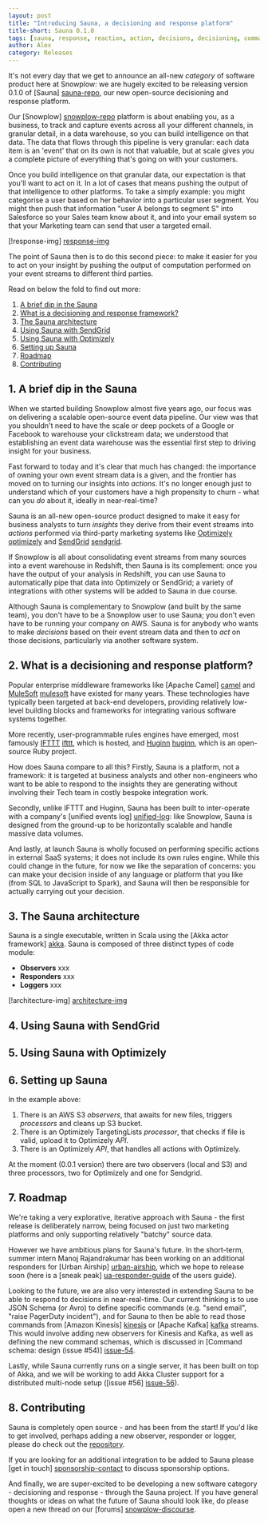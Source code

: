 ```yaml
---
layout: post
title: "Introducing Sauna, a decisioning and response platform"
title-short: Sauna 0.1.0
tags: [sauna, response, reaction, action, decisions, decisioning, commands, snowplow]
author: Alex
category: Releases
---
```


It's not every day that we get to announce an all-new *category* of software product here at Snowplow: we are hugely excited to be releasing version 0.1.0 of [Sauna] [sauna-repo], our new open-source decisioning and response platform.

Our [Snowplow] [snowplow-repo] platform is about enabling you, as a business, to track and capture events across all your different channels, in granular detail, in a data warehouse, so you can build intelligence on that data. The data that flows through this pipeline is very granular: each data item is an 'event' that on its own is not that valuable, but at scale gives you a complete picture of everything that's going on with your customers.

Once you build intelligence on that granular data, our expectation is that you'll want to act on it. In a lot of cases that means pushing the output of that intelligence to other platforms. To take a simply example: you might categorise a user based on her behavior into a particular user segment. You might then push that information "user A belongs to segment S" into Salesforce so your Sales team know about it, and into your email system so that your Marketing team can send that user a targeted email.

[!response-img] [response-img]

The point of Sauna then is to do this second piece: to make it easier for you to act on your insight by pushing the output of computation performed on your event streams to different third parties.

Read on below the fold to find out more:

1. [A brief dip in the Sauna](/blog/2016/09/18/introducing-sauna-a-decisioning-and-response-platform#intro)
2. [What is a decisioning and response framework?](/blog/2016/09/18/introducing-sauna-a-decisioning-and-response-platform#what-and-why)
3. [The Sauna architecture](/blog/2016/09/18/introducing-sauna-a-decisioning-and-response-platform#architecture)
4. [Using Sauna with SendGrid](/blog/2016/09/18/introducing-sauna-a-decisioning-and-response-platform#sendgrid)
5. [Using Sauna with Optimizely](/blog/2016/09/18/introducing-sauna-a-decisioning-and-response-platform#optimizely)
6. [Setting up Sauna](/blog/2016/09/18/introducing-sauna-a-decisioning-and-response-platform#setup)
7. [Roadmap](/blog/2016/09/18/introducing-sauna-a-decisioning-and-response-platform#roadmap)
8. [Contributing](/blog/2016/09/18/introducing-sauna-a-decisioning-and-response-platform#contributing)

<!--more-->

<h2 id="intro">1. A brief dip in the Sauna</h2>

When we started building Snowplow almost five years ago, our focus was on delivering a scalable open-source event data pipeline. Our view was that you shouldn't need to have the scale or deep pockets of a Google or Facebook to warehouse your clickstream data; we understood that establishing an event data warehouse was the essential first step to driving insight for your business.

Fast forward to today and it's clear that much has changed: the importance of owning your own event stream data is a given, and the frontier has moved on to turning our insights into *actions*. It's no longer enough just to understand which of your customers have a high propensity to churn - what can you *do* about it, ideally in near-real-time?

Sauna is an all-new open-source product designed to make it easy for business analysts to turn *insights* they derive from their event streams into *actions* performed via third-party marketing systems like [Optimizely] [optimizely] and [SendGrid] [sendgrid].

If Snowplow is all about consolidating event streams from many sources into a event warehouse in Redshift, then Sauna is its complement: once you have the output of your analysis in Redshift, you can use Sauna to automatically pipe that data into Optimizely or SendGrid; a variety of integrations with other systems will be added to Sauna in due course.

Although Sauna is complementary to Snowplow (and built by the same team), you don't have to be a Snowplow user to use Sauna; you don't even have to be running your company on AWS. Sauna is for anybody who wants to make *decisions* based on their event stream data and then to *act* on those decisions, particularly via another software system.

<h2 id="what-and-why">2. What is a decisioning and response platform?</h2>

Popular enterprise middleware frameworks like [Apache Camel] [camel] and [MuleSoft] [mulesoft] have existed for many years. These technologies have typically been targeted at back-end developers, providing relatively low-level building blocks and frameworks for integrating various software systems together.

More recently, user-programmable rules engines have emerged, most famously [IFTTT] [ifttt], which is hosted, and [Huginn] [huginn], which is an open-source Ruby project.

How does Sauna compare to all this? Firstly, Sauna is a platform, not a framework: it is targeted at business analysts and other non-engineers who want to be able to respond to the insights they are generating without involving their Tech team in costly bespoke integration work.

Secondly, unlike IFTTT and Huginn, Sauna has been built to inter-operate with a company's [unified events log] [unified-log]: like Snowplow, Sauna is designed from the ground-up to be horizontally scalable and handle massive data volumes.

And lastly, at launch Sauna is wholly focused on performing specific actions in external SaaS systems; it does not include its own rules engine. While this could change in the future, for now we like the separation of concerns: you can make your decision inside of any language or platform that you like (from SQL to JavaScript to Spark), and Sauna will then be responsible for actually carrying out your decision.

<h2 id="architecture">3. The Sauna architecture</h2>

Sauna is a single executable, written in Scala using the [Akka actor framework] [akka]. Sauna is composed of three distinct types of code module:

* **Observers** xxx
* **Responders** xxx
* **Loggers** xxx 

[!architecture-img] [architecture-img]

<h2 id="sendgrid">4. Using Sauna with SendGrid</h2>


<h2 id="optimizely">5. Using Sauna with Optimizely</h2>



<h2 id="setup">6. Setting up Sauna</h2>





In the example above:

1. There is an AWS S3 *observers*, that awaits for new files, triggers *processors* and cleans up S3 bucket. 
2. There is an Optimizely TargetingLists *processor*, that checks if file is valid, upload it to Optimizely *API*. 
3. There is an Optimizely *API*, that handles all actions with Optimizely.


At the moment (0.0.1 version) there are two observers (local and S3) and three processors, two for Optimizely and one for Sendgrid.

<h2 id="roadmap">7. Roadmap</h2>

We're taking a very explorative, iterative approach with Sauna - the first release is deliberately narrow, being focused on just two marketing platforms and only supporting relatively "batchy" source data.

However we have ambitious plans for Sauna's future. In the short-term, summer intern Manoj Rajandrakumar has been working on an additional responders for [Urban Airship] [urban-airship], which we hope to release soon (here is a [sneak peak] [ua-responder-guide] of the users guide).

Looking to the future, we are also very interested in extending Sauna to be able to respond to decisions in near-real-time. Our current thinking is to use JSON Schema (or Avro) to define specific commands (e.g. "send email", "raise PagerDuty incident"), and for Sauna to then be able to read those commands from [Amazon Kinesis] [kinesis] or [Apache Kafka] [kafka] streams. This would involve adding new observers for Kinesis and Kafka, as well as defining the new command schemas, which is discussed in [Command schema: design (issue #54)] [issue-54].

Lastly, while Sauna currently runs on a single server, it has been built on top of Akka, and we will be working to add Akka Cluster support for a distributed multi-node setup ([issue #56] [issue-56]). 

<h2 id="contributing">8. Contributing</h2>

Sauna is completely open source - and has been from the start! If you'd like to get involved, perhaps adding a new observer, responder or logger, please do check out the [repository][sauna-repo].

If you are looking for an additional integration to be added to Sauna please [get in touch] [sponsorship-contact] to discuss sponsorship options.

And finally, we are super-excited to be developing a new software category - decisioning and response - through the Sauna project. If you have general thoughts or ideas on what the future of Sauna should look like, do please open a new thread on our [forums] [snowplow-discourse].

[sauna-repo]: https://github.com/snowplow/sauna
[snowplow-repo]: https://github.com/snowplow/snowplow

[response-img]: xxx
[architecture-img]: xxx

[akka]: xxx
[kinesis]: xxx
[kafka]: xxx

[sendgrid]: xxx
[urban-airship]: xxx
[optimizely]: yyy

[ua-responder-guide]: https://github.com/snowplow/sauna/wiki/Urban-Airship-Responder-user-guide
[setup-guide]: xxx

[issue-54]: https://github.com/snowplow/sauna/issues/54
[issue-56]: https://github.com/snowplow/sauna/issues/56

[unified-log]: xxx

[camel]: xxx
[mulesoft]: xxx
[ifttt]: https://ifttt.com/
[huginn]: https://github.com/cantino/huginn

[sponsorship-contact]: mailto:contact@snowplowanalytics.com
[snowplow-discourse]: http://discourse.snowplowanalytics.com/
